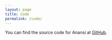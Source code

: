 ```yaml
---
layout: page
title: Code
permalink: /code/
---
```


You can find the source code for Anansi at [GitHub](https://github.com/sarutora/anansi).
